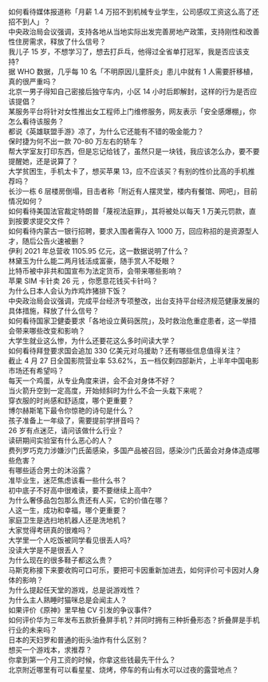 如何看待媒体报道称「月薪 1.4 万招不到机械专业学生，公司感叹工资这么高了还招不到人」？  
中央政治局会议强调，支持各地从当地实际出发完善房地产政策，支持刚性和改善性住房需求，释放了什么信号？  
我儿子 15 岁，不想学习了，想去打乒乓，他得过全省单打冠军，我是否应该支持?  
据 WHO 数据，几乎每 10 名「不明原因儿童肝炎」患儿中就有 1 人需要肝移植，真的很严重吗？  
北京一男子得知自己密接后独守车内，小区 14 小时后即解封，这样的行为是否应该提倡？  
某服务平台将针对女性推出女工程师上门维修服务，网友表示「安全感爆棚」，你怎么看待该服务？  
都说《英雄联盟手游》凉了，为什么它还能有不错的吸金能力？  
保时捷为何不出一款 70-80 万左右的轿车？  
帮大学室友打印东西，但是忘记给钱了，虽然只是一块钱，我应该怎么办，要不要提醒她，还是说算了？  
大学贫困生，手机太卡了，想买苹果 13，应不应该买？有别的性价比高的手机推荐吗？  
长沙一栋 6 层楼房倒塌，目击者称「附近有人摆灵堂，楼内有餐馆、网吧」，目前情况如何？  
如何看待美国法官裁定特朗普「蔑视法庭罪」，其将被处以每天 1 万美元罚款，直到按要求提交文件？  
如何看待内蒙古一银行招聘，要求入围者需存入 1000 万，回应称招的是资源型人才，随后公告火速被删？  
伊利 2021 年总营收 1105.95 亿元，这一数据说明了什么？  
林黛玉为什么能二两月钱活成富豪，随手赏人不眨眼？  
比特币被中非共和国宣布为法定货币，会带来哪些影响？  
苹果 SIM 卡针卖 26 元 ，你愿意花钱买卡针吗？  
为什么日本人会认为炸鸡炸猪排下饭？  
中央政治局会议强调，完成平台经济专项整改，出台支持平台经济规范健康发展的具体措施，释放了什么信号？  
如何看待国家卫健委要求「各地设立黄码医院」，及时救治危重症患者，这一举措会带来哪些改变和影响？  
大学生就业这么惨，为什么还要花这么多时间读大学？  
如何看待拜登要求国会追加 330 亿美元对乌援助？还有哪些信息值得关注？  
截止 4 月 27 日全国影院营业率 53.62%，五一档仅剩四部新片，上半年中国电影市场还有希望吗？  
每天一个鸡蛋，从专业角度来讲，会不会对身体不好？  
当火箭升空到一定高度，开始倾斜时为什么不会一头栽下来呢？  
穿衣服的时尚感和舒适度，哪个更重要？  
博尔赫斯笔下最令你惊艳的诗句是什么？  
孩子准备上一年级了，需要提前学拼音吗？  
26 岁有点迷茫，请问该做什么行业？  
读研期间实验室有什么恶心的人？  
费列罗巧克力涉嫌沙门氏菌感染，多国产品被召回，感染沙门氏菌会对身体造成哪些危害？  
有哪些适合男士的沐浴露？  
准毕业生，迷茫焦虑该看一些什么书？  
初中底子不好高中很难读，要不要继续上高中?  
为什么奢侈品包包那么贵还有人买，它的价值在哪？  
人这一生，成功和幸福，哪个更重要？  
家庭卫生是选扫地机器人还是洗地机？  
大家觉得考研真的很难吗？  
大学里一个人吃饭被同学看见很丢人吗?  
没读大学是不是很丢人？  
为什么现在的很多鞋子都这么贵？  
马斯克称接下来要收购可口可乐，要把可卡因重新加进去，如何评价可卡因对人身体的影响？  
为什么提起任天堂的游戏，总是说游戏性？  
为什么主人熟睡时猫咪总是会闻主人？  
如果评价《原神》里早柚 CV 引发的争议事件?  
如何评价华为三年发布五款折叠屏手机？并同时拥有三种折叠形态？折叠屏是手机行业的未来吗？  
日本的天妇罗和普通的街头油炸有什么区别？  
想买一个游戏本，求推荐？  
你拿到第一个月工资的时候，你拿这些钱最先干什么？  
北京附近哪里有可以看星星、烧烤，停车的有山有水可以过夜的露营地点？  
